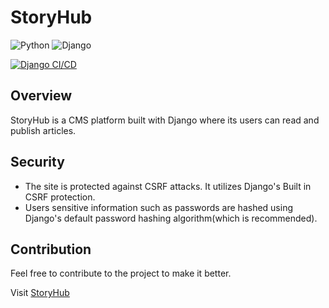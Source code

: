 # StoryHub
![Python](https://img.shields.io/badge/Python-14354C?style=for-the-badge&logo=python&logoColor=white)
![Django](https://img.shields.io/badge/Django-092E20?style=for-the-badge&logo=django&logoColor=white)

[![Django CI/CD](https://github.com/raykipkorir/storyhub/actions/workflows/django.yml/badge.svg?event=push)](https://github.com/raykipkorir/storyhub/actions/workflows/django.yml)

## Overview
StoryHub is a CMS platform built with Django where its users can read and publish articles.

## Security
- The site is protected against CSRF attacks. It utilizes Django's Built in CSRF protection.
- Users sensitive information such as passwords are hashed using Django's default password hashing algorithm(which is recommended). 

## Contribution
Feel free to contribute to the project to make it better.

Visit [StoryHub](https://storyhub.up.railway.app)
